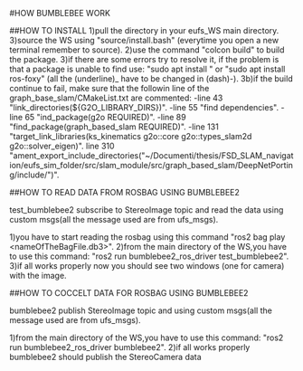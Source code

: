 #HOW BUMBLEBEE WORK

##HOW TO INSTALL
1)pull the directory in your eufs_WS main directory.
3)source the WS using "source/install.bash" (everytime you open a new terminal remember to source).
2)use the command "colcon build" to build the package.
3)if there are some errors try to resolve it, if the problem is that a package is unable to find use: "sudo apt install <package name>" or "sudo apt install ros-foxy<package name>" (all the (underline)_ have to be changed in (dash)-).
3b)if the build continue to fail, make sure that the followin line of the graph_base_slam/CMakeList.txt are commented:
-line 43 "link_directories(${G2O_LIBRARY_DIRS})".
-line 55 "find dependencies".
-line 65 "ind_package(g2o REQUIRED)".
-line 89 "find_package(graph_based_slam REQUIRED)".
-line 131 "target_link_libraries(ks_kinematics g2o::core g2o::types_slam2d g2o::solver_eigen)".
line 310 "ament_export_include_directories("~/Documenti/thesis/FSD_SLAM_navigation/eufs_sim_folder/src/slam_module/src/graph_based_slam/DeepNetPorting/include/")".

##HOW TO READ DATA FROM ROSBAG USING BUMBLEBEE2

test_bumblebee2 subscribe to StereoImage topic and read the data using custom msgs(all the message used are from ufs_msgs).

1)you have to start reading the rosbag using this command "ros2 bag play <nameOfTheBagFile.db3>".
2)from the main directory of the WS,you have to use this command: "ros2 run bumblebee2_ros_driver test_bumblebee2".
3)if all works properly now you should see two windows (one for camera) with the image.

##HOW TO COCCELT DATA FOR ROSBAG USING BUMBLEBEE2

bumblebee2 publish StereoImage topic and using custom msgs(all the message used are from ufs_msgs).

1)from the main directory of the WS,you have to use this command: "ros2 run bumblebee2_ros_driver bumblebee2".
2)if all works properly bumblebee2 should publish the StereoCamera data